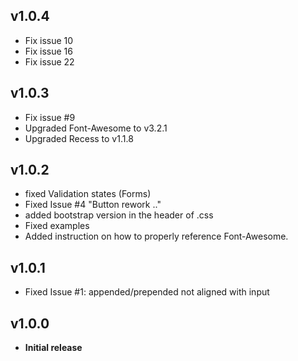 ## v1.0.4
- Fix issue 10
- Fix issue 16
- Fix issue 22


## v1.0.3
- Fix issue #9
- Upgraded Font-Awesome to v3.2.1
- Upgraded Recess to v1.1.8

## v1.0.2
- fixed Validation states (Forms)
- Fixed Issue #4 "Button rework .."
- added bootstrap version in the header of .css
- Fixed examples
- Added instruction on how to properly reference Font-Awesome.

## v1.0.1
- Fixed Issue #1: appended/prepended not aligned with input

## v1.0.0
- **Initial release**